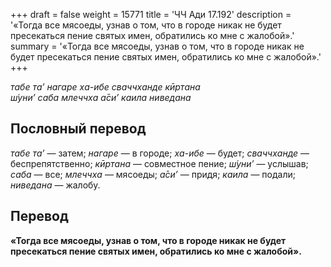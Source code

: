 +++
draft = false
weight = 15771
title = 'ЧЧ Ади 17.192'
description = '«Тогда все мясоеды, узнав о том, что в городе никак не будет пресекаться пение святых имен, обратились ко мне с жалобой».'
summary = '«Тогда все мясоеды, узнав о том, что в городе никак не будет пресекаться пение святых имен, обратились ко мне с жалобой».'
+++

_табе та’ нагаре ха-ибе сваччханде кӣртана  
ш́уни’ саба млеччха а̄си’ каила ниведана_

## Пословный перевод

_табе_ _та’_ — затем; _нагаре_ — в городе; _ха_\-_ибе_ — будет; _сваччханде_ — беспрепятственно; _кӣртана_ — совместное пение; _ш́уни’_ — услышав; _саба_ — все; _млеччха_ — мясоеды; _а̄си’_ — придя; _каила_ — подали; _ниведана_ — жалобу.

## Перевод

**«Тогда все мясоеды, узнав о том, что в городе никак не будет пресекаться пение святых имен, обратились ко мне с жалобой».**
